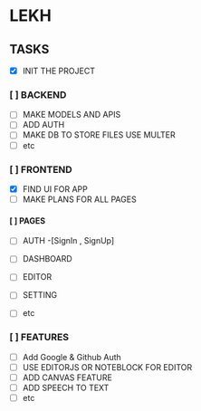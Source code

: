 # LEKH

## TASKS
- [X] INIT THE PROJECT
    
###  [ ] BACKEND
      
- [ ] MAKE MODELS AND APIS
- [ ] ADD AUTH
- [ ] MAKE DB TO STORE FILES USE MULTER
- [ ] etc

### [ ] FRONTEND

- [X] FIND UI FOR APP
- [ ] MAKE PLANS FOR ALL PAGES

####  [ ] PAGES

- [ ] AUTH -[SignIn , SignUp]
- [ ] DASHBOARD
- [ ] EDITOR
- [ ] SETTING
- [ ] etc
      

### [ ] FEATURES
- [ ] Add Google & Github Auth
- [ ] USE EDITORJS OR NOTEBLOCK FOR EDITOR
- [ ] ADD CANVAS FEATURE
- [ ] ADD SPEECH TO TEXT
- [ ] etc
